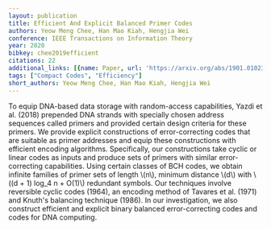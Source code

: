 ```yaml
---
layout: publication
title: Efficient And Explicit Balanced Primer Codes
authors: Yeow Meng Chee, Han Mao Kiah, Hengjia Wei
conference: IEEE Transactions on Information Theory
year: 2020
bibkey: chee2019efficient
citations: 22
additional_links: [{name: Paper, url: 'https://arxiv.org/abs/1901.01023'}]
tags: ["Compact Codes", "Efficiency"]
short_authors: Yeow Meng Chee, Han Mao Kiah, Hengjia Wei
---
```

To equip DNA-based data storage with random-access capabilities, Yazdi et al.
(2018) prepended DNA strands with specially chosen address sequences called
primers and provided certain design criteria for these primers. We provide
explicit constructions of error-correcting codes that are suitable as primer
addresses and equip these constructions with efficient encoding algorithms.
  Specifically, our constructions take cyclic or linear codes as inputs and
produce sets of primers with similar error-correcting capabilities. Using
certain classes of BCH codes, we obtain infinite families of primer sets of
length \\(n\\), minimum distance \\(d\\) with \\((d + 1) log_4 n + O(1)\\) redundant
symbols. Our techniques involve reversible cyclic codes (1964), an encoding
method of Tavares et al. (1971) and Knuth's balancing technique (1986). In our
investigation, we also construct efficient and explicit binary balanced
error-correcting codes and codes for DNA computing.